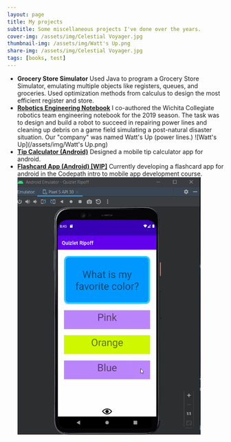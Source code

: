 ```yaml
---
layout: page
title: My projects
subtitle: Some miscellaneous projects I've done over the years.
cover-img: /assets/img/Celestial Voyager.jpg
thumbnail-img: /assets/img/Watt's Up.png
share-img: /assets/img/Celestial Voyager.jpg
tags: [books, test]
---
```

- **Grocery Store Simulator**
  Used Java to program a Grocery Store Simulator, emulating multiple objects like registers, queues, and groceries. Used optimization methods from calculus to design the most efficient   register and store.
- [**Robotics Engineering Notebook**](https://docs.google.com/document/d/1xM8CXxxQqMyq4cRdJgjhIZt7fiYqd4VER3ynmn-LDfY/edit?usp=sharing) 
  I co-authored the Wichita Collegiate robotics team engineering notebook for the 2019 season. The task was to design and build a robot to succeed in repairing power lines and cleaning   up debris on a game field simulating a post-natural disaster situation. Our "company" was named Watt's Up (power lines.) ![Watt's Up](/assets/img/Watt's Up.png)
- [**Tip Calculator (Android)**](https://github.com/WorldsEndDunce/Tip-Tool.git)
  Designed a mobile tip calculator app for android.
- [**Flashcard App (Android) [WIP]**](https://github.com/WorldsEndDunce/Quizlet-Ripoff.git)
  Currently developing a flashcard app for android in the Codepath intro to mobile app development course. ![Quizlet](/assets/img/Quizlet.png)
